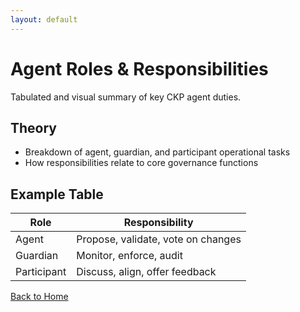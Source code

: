 ```yaml
---
layout: default
---
```

# Agent Roles & Responsibilities

Tabulated and visual summary of key CKP agent duties.

## Theory

- Breakdown of agent, guardian, and participant operational tasks
- How responsibilities relate to core governance functions

## Example Table

| Role        | Responsibility                      |
|-------------|-------------------------------------|
| Agent       | Propose, validate, vote on changes  |
| Guardian    | Monitor, enforce, audit             |
| Participant | Discuss, align, offer feedback      |

[Back to Home](index.md)